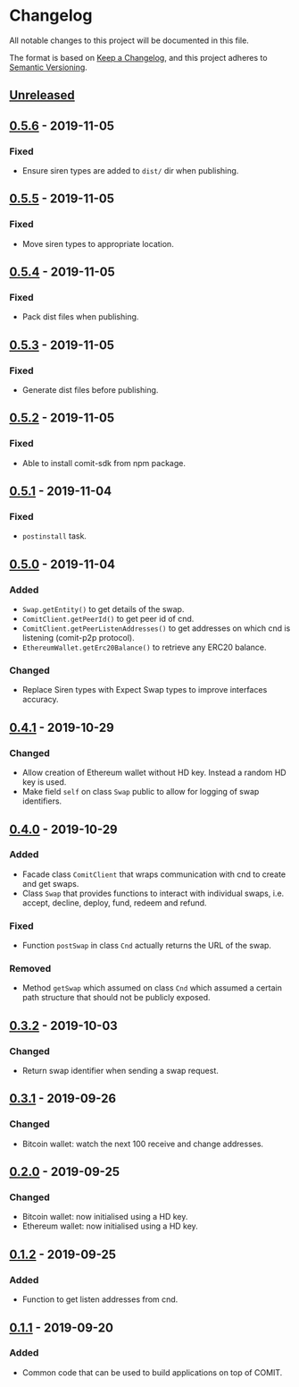 # Changelog
All notable changes to this project will be documented in this file.

The format is based on [Keep a Changelog](https://keepachangelog.com/en/1.0.0/),
and this project adheres to [Semantic Versioning](https://semver.org/spec/v2.0.0.html).

## [Unreleased]

## [0.5.6] - 2019-11-05
### Fixed
- Ensure siren types are added to `dist/` dir when publishing.

## [0.5.5] - 2019-11-05
### Fixed
- Move siren types to appropriate location.

## [0.5.4] - 2019-11-05
### Fixed
- Pack dist files when publishing.

## [0.5.3] - 2019-11-05
### Fixed
- Generate dist files before publishing.

## [0.5.2] - 2019-11-05
### Fixed
- Able to install comit-sdk from npm package.

## [0.5.1] - 2019-11-04
### Fixed
- `postinstall` task.

## [0.5.0] - 2019-11-04
### Added
- `Swap.getEntity()` to get details of the swap.
- `ComitClient.getPeerId()` to get peer id of cnd.
- `ComitClient.getPeerListenAddresses()` to get addresses on which cnd is listening (comit-p2p protocol).
- `EthereumWallet.getErc20Balance()` to retrieve any ERC20 balance.

### Changed
- Replace Siren types with Expect Swap types to improve interfaces accuracy.

## [0.4.1] - 2019-10-29
### Changed
- Allow creation of Ethereum wallet without HD key. Instead a random HD key is used.
- Make field `self` on class `Swap` public to allow for logging of swap identifiers.

## [0.4.0] - 2019-10-29
### Added
- Facade class `ComitClient` that wraps communication with cnd to create and get swaps.
- Class `Swap` that provides functions to interact with individual swaps, i.e. accept, decline, deploy, fund, redeem and refund.

### Fixed
- Function `postSwap` in class `Cnd` actually returns the URL of the swap.

### Removed
- Method `getSwap` which assumed on class `Cnd` which assumed a certain path structure that should not be publicly exposed.

## [0.3.2] - 2019-10-03
### Changed
- Return swap identifier when sending a swap request.

## [0.3.1] - 2019-09-26
### Changed
- Bitcoin wallet: watch the next 100 receive and change addresses.

## [0.2.0] - 2019-09-25
### Changed
- Bitcoin wallet: now initialised using a HD key.
- Ethereum wallet: now initialised using a HD key.

## [0.1.2] - 2019-09-25
### Added
- Function to get listen addresses from cnd.

## [0.1.1] - 2019-09-20
### Added
- Common code that can be used to build applications on top of COMIT.

[Unreleased]: https://github.com/comit-network/comit-js-sdk/compare/0.5.6...HEAD
[0.5.6]: https://github.com/comit-network/comit-js-sdk/compare/0.5.5...0.5.6
[0.5.5]: https://github.com/comit-network/comit-js-sdk/compare/0.5.4...0.5.5
[0.5.4]: https://github.com/comit-network/comit-js-sdk/compare/0.5.3...0.5.4
[0.5.3]: https://github.com/comit-network/comit-js-sdk/compare/0.5.2...0.5.3
[0.5.2]: https://github.com/comit-network/comit-js-sdk/compare/0.5.1...0.5.2
[0.5.1]: https://github.com/comit-network/comit-js-sdk/compare/0.5.0...0.5.1
[0.5.0]: https://github.com/comit-network/comit-js-sdk/compare/0.4.1...0.5.0
[0.4.1]: https://github.com/comit-network/comit-js-sdk/compare/0.4.0...0.4.1
[0.4.0]: https://github.com/comit-network/comit-js-sdk/compare/0.3.2...0.4.0
[0.3.2]: https://github.com/comit-network/comit-js-sdk/compare/0.3.1...0.3.2
[0.3.1]: https://github.com/comit-network/comit-js-sdk/compare/0.2.0...0.3.1
[0.2.0]: https://github.com/comit-network/comit-js-sdk/compare/0.1.2...0.2.0
[0.1.2]: https://github.com/comit-network/comit-js-sdk/compare/0.1.1...0.1.2
[0.1.1]: https://github.com/comit-network/comit-js-sdk/compare/7ab82552ccf7fe99ba2197153267061e83bb7ad3...0.1.1
